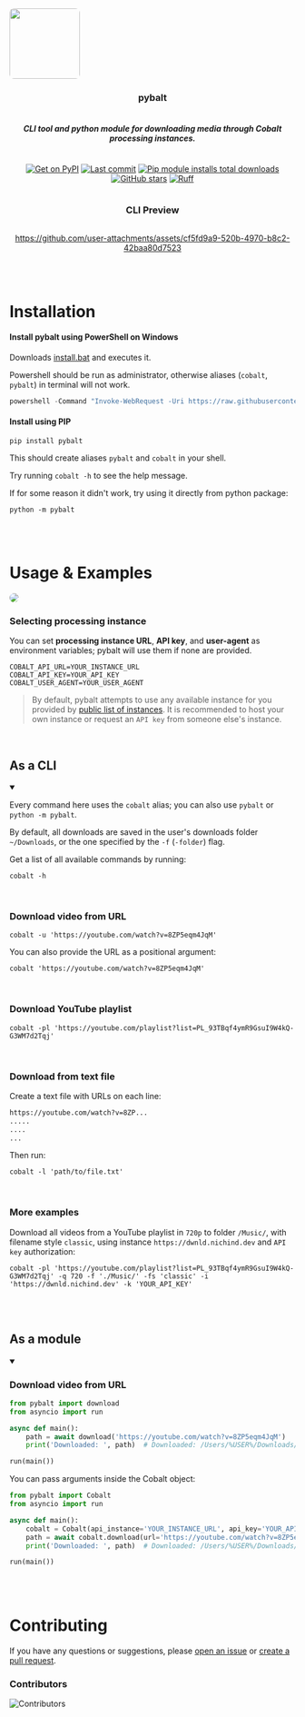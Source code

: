 <div align="center" style="display: flex; flex-flow: column wrap;">
  <img src='./assets/logo.png' style='border-radius: 8px; width: 124px'></img>
  <h3>pybalt</h3>
  <h5>CLI tool and python module for downloading media through Cobalt processing instances.</h5>
  
  [![Get on PyPI](https://img.shields.io/pypi/v/pybalt.svg)](https://pypi.org/project/pybalt/)
  [![Last commit](https://img.shields.io/github/last-commit/nichind/pybalt.svg)](https://github.com/nichind/pybalt)
  [![Pip module installs total downloads](https://img.shields.io/pypi/dm/pybalt.svg)](https://pypi.org/project/pybalt/)
  [![GitHub stars](https://img.shields.io/github/stars/nichind/pybalt.svg)](https://github.com/nichind/pybalt)
  [![Ruff](https://img.shields.io/endpoint?url=https://raw.githubusercontent.com/astral-sh/ruff/main/assets/badge/v2.json)](https://github.com/astral-sh/ruff)

  <div align="center" style="display: flex; flex-flow: column wrap;">
  <h3>CLI Preview</h3>

  https://github.com/user-attachments/assets/cf5fd9a9-520b-4970-b8c2-42baa80d7523
  </div>
  
</div>
<br><br>
<h1>Installation</h1>
<h4>Install pybalt using PowerShell on Windows</h4>

Downloads [install.bat](./install.bat) and executes it.

Powershell should be run as administrator, otherwise aliases (`cobalt`, `pybalt`) in terminal will not work.

```powershell
powershell -Command "Invoke-WebRequest -Uri https://raw.githubusercontent.com/nichind/pybalt/main/install.bat -OutFile install.bat; .\install.bat"
```

<h4>Install using PIP</h4>

```shell
pip install pybalt
```  

This should create aliases `pybalt` and `cobalt` in your shell.

Try running `cobalt -h` to see the help message.

If for some reason it didn't work, try using it directly from python package:

```shell
python -m pybalt
```
<br><br>
<h1>Usage & Examples</h1>

<img src='./assets/cli-preview.gif' style='border-radius: 8px'></img>

<h3>Selecting processing instance</h3>

You can set **processing instance URL**, **API key**, and **user-agent** as environment variables; pybalt will use them if none are provided.

```
COBALT_API_URL=YOUR_INSTANCE_URL
COBALT_API_KEY=YOUR_API_KEY
COBALT_USER_AGENT=YOUR_USER_AGENT
```

> By default, pybalt attempts to use any available instance for you provided by [public list of instances](https://instances.cobalt.best). It is recommended to host your own instance or request an `API key` from someone else's instance.

<br>
<h2>As a CLI</h2>
<details open>
<summary></summary>

Every command here uses the `cobalt` alias; you can also use `pybalt` or `python -m pybalt`.

By default, all downloads are saved in the user's downloads folder `~/Downloads`, or the one specified by the `-f` (`-folder`) flag.

Get a list of all available commands by running:

```shell
cobalt -h
```

<br>
<h3>Download video from URL</h3>

```shell
cobalt -u 'https://youtube.com/watch?v=8ZP5eqm4JqM'
```

You can also provide the URL as a positional argument:

```shell
cobalt 'https://youtube.com/watch?v=8ZP5eqm4JqM'
```

<br>
<h3>Download YouTube playlist</h3>

```shell
cobalt -pl 'https://youtube.com/playlist?list=PL_93TBqf4ymR9GsuI9W4kQ-G3WM7d2Tqj'
```

<br>
<h3>Download from text file</h3>

Create a text file with URLs on each line:

```txt
https://youtube.com/watch?v=8ZP...
.....
....
...
```

Then run:

```shell
cobalt -l 'path/to/file.txt'
```

<br>
<h3>More examples</h3>

Download all videos from a YouTube playlist in `720p` to folder `/Music/`, with filename style `classic`, using instance `https://dwnld.nichind.dev` and `API key` authorization:

```shell
cobalt -pl 'https://youtube.com/playlist?list=PL_93TBqf4ymR9GsuI9W4kQ-G3WM7d2Tqj' -q 720 -f './Music/' -fs 'classic' -i 'https://dwnld.nichind.dev' -k 'YOUR_API_KEY'
```

</details>
<br><br>
<h2>As a module</h2>
<details open>
<summary></summary>

<h3>Download video from URL</h3>

```python
from pybalt import download
from asyncio import run

async def main():
    path = await download('https://youtube.com/watch?v=8ZP5eqm4JqM')
    print('Downloaded: ', path)  # Downloaded: /Users/%USER%/Downloads/8ZP5eqm4JqM.mp4

run(main())
```

You can pass arguments inside the Cobalt object:

```python
from pybalt import Cobalt
from asyncio import run

async def main():
    cobalt = Cobalt(api_instance='YOUR_INSTANCE_URL', api_key='YOUR_API_KEY', headers={...})
    path = await cobalt.download(url='https://youtube.com/watch?v=8ZP5eqm4JqM', quality='1080')
    print('Downloaded: ', path)  # Downloaded: /Users/%USER%/Downloads/8ZP5eqm4JqM.mp4

run(main())
``` 

</details>

<br><br>
<h1>Contributing</h1>

If you have any questions or suggestions, please [open an issue](https://github.com/nichind/pybalt/issues) or [create a pull request](https://github.com/nichind/pybalt/pulls).

<h3>Contributors</h3>

<img src="https://contrib.rocks/image?repo=nichind/pybalt" alt="Contributors" style="max-width: 100%;"/>

